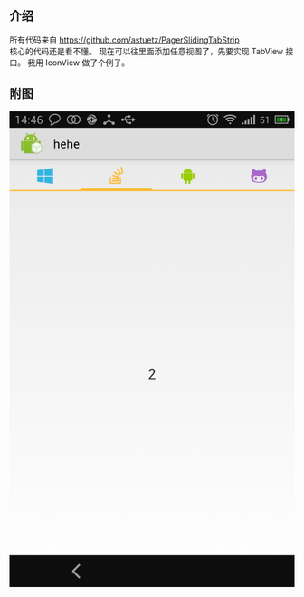 ﻿介绍  
-----------------------------------  
  所有代码来自 https://github.com/astuetz/PagerSlidingTabStrip   
  核心的代码还是看不懂。
  现在可以往里面添加任意视图了，先要实现 TabView 接口。
  我用 IconView 做了个例子。

附图 
-----------------------------------  

![example.jpg](https://github.com/ivolianer/PagerSlidingTabStripCustom/blob/master/example.jpg "example")